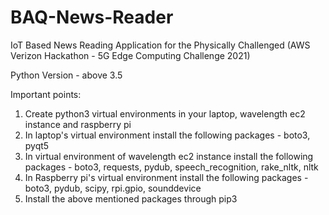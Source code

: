 # BAQ-News-Reader
IoT Based News Reading Application for the Physically Challenged (AWS Verizon Hackathon - 5G Edge Computing Challenge 2021)

Python Version - above 3.5

Important points:
1) Create python3 virtual environments in your laptop, wavelength ec2 instance and raspberry pi
2) In laptop's virtual environment install the following packages - boto3, pyqt5 
3) In virtual environment of wavelength ec2 instance install the following packages - boto3, requests, pydub, speech_recognition, rake_nltk, nltk
4) In Raspberry pi's virtual environment install the following packages - boto3, pydub, scipy, rpi.gpio, sounddevice 
5) Install the above mentioned packages through pip3
